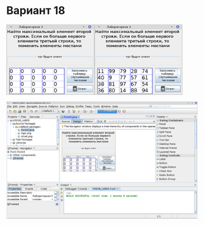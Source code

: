 # Вариант 18
<img src="screenshots/Screenshot_2021-10-02_08-49-03.png" width=46%><img src="screenshots/Screenshot_2021-10-02_08-49-55.png" width=46% align=top>

![1](screenshots/Screenshot_2021-10-02_08-50-14.png)
